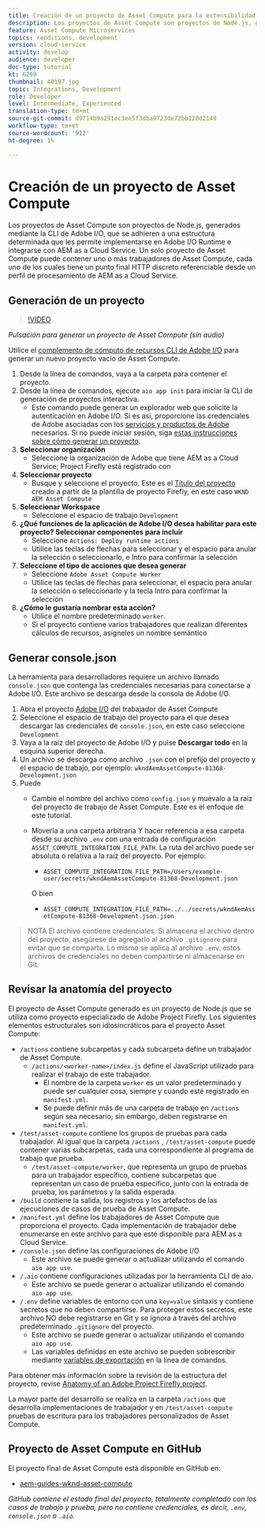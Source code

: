 ```yaml
---
title: Creación de un proyecto de Asset Compute para la extensibilidad de Asset Compute
description: Los proyectos de Asset Compute son proyectos de Node.js, generados mediante la CLI de Adobe I/O, que se adhieren a una estructura determinada que les permite implementarse en Adobe I/O Runtime e integrarse con AEM as a Cloud Service.
feature: Asset Compute Microservices
topics: renditions, development
version: cloud-service
activity: develop
audience: developer
doc-type: tutorial
kt: 6269
thumbnail: 40197.jpg
topic: Integrations, Development
role: Developer
level: Intermediate, Experienced
translation-type: tm+mt
source-git-commit: d9714b9a291ec3ee5f3dba9723de72bb120d2149
workflow-type: tm+mt
source-wordcount: '912'
ht-degree: 1%

---
```



# Creación de un proyecto de Asset Compute

Los proyectos de Asset Compute son proyectos de Node.js, generados mediante la CLI de Adobe I/O, que se adhieren a una estructura determinada que les permite implementarse en Adobe I/O Runtime e integrarse con AEM as a Cloud Service. Un solo proyecto de Asset Compute puede contener uno o más trabajadores de Asset Compute, cada uno de los cuales tiene un punto final HTTP discreto referenciable desde un perfil de procesamiento de AEM as a Cloud Service.

## Generación de un proyecto

>[!VIDEO](https://video.tv.adobe.com/v/40197/?quality=12&learn=on)

_Pulsación para generar un proyecto de Asset Compute (sin audio)_

Utilice el [complemento de cómputo de recursos CLI de Adobe I/O](../set-up/development-environment.md#aio-cli) para generar un nuevo proyecto vacío de Asset Compute.

1. Desde la línea de comandos, vaya a la carpeta para contener el proyecto.
1. Desde la línea de comandos, ejecute `aio app init` para iniciar la CLI de generación de proyectos interactiva.
   + Este comando puede generar un explorador web que solicite la autenticación en Adobe I/O. Si es así, proporcione las credenciales de Adobe asociadas con los [servicios y productos de Adobe](../set-up/accounts-and-services.md) necesarios. Si no puede iniciar sesión, siga [estas instrucciones sobre cómo generar un proyecto](https://github.com/AdobeDocs/project-firefly/blob/master/getting_started/first_app.md#42-developer-is-not-logged-in-as-enterprise-organization-user).
1. __Seleccionar organización__
   + Seleccione la organización de Adobe que tiene AEM as a Cloud Service; Project Firefly está registrado con
1. __Seleccionar proyecto__
   + Busque y seleccione el proyecto. Este es el [Título del proyecto](../set-up/firefly.md) creado a partir de la plantilla de proyecto Firefly, en este caso `WKND AEM Asset Compute`
1. __Seleccionar Workspace__
   + Seleccione el espacio de trabajo `Development`
1. __¿Qué funciones de la aplicación de Adobe I/O desea habilitar para este proyecto? Seleccionar componentes para incluir__
   + Seleccione `Actions: Deploy runtime actions`
   + Utilice las teclas de flechas para seleccionar y el espacio para anular la selección o seleccionarlo, e Intro para confirmar la selección
1. __Seleccione el tipo de acciones que desea generar__
   + Seleccione `Adobe Asset Compute Worker`
   + Utilice las teclas de flechas para seleccionar, el espacio para anular la selección o seleccionarlo y la tecla Intro para confirmar la selección
1. __¿Cómo le gustaría nombrar esta acción?__
   + Utilice el nombre predeterminado `worker`.
   + Si el proyecto contiene varios trabajadores que realizan diferentes cálculos de recursos, asígneles un nombre semántico

## Generar console.json

La herramienta para desarrolladores requiere un archivo llamado `console.json` que contenga las credenciales necesarias para conectarse a Adobe I/O. Este archivo se descarga desde la consola de Adobe I/O.

1. Abra el proyecto [Adobe I/O](https://console.adobe.io) del trabajador de Asset Compute
1. Seleccione el espacio de trabajo del proyecto para el que desea descargar las credenciales de `console.json`, en este caso seleccione `Development`
1. Vaya a la raíz del proyecto de Adobe I/O y pulse __Descargar todo__ en la esquina superior derecha.
1. Un archivo se descarga como archivo `.json` con el prefijo del proyecto y el espacio de trabajo, por ejemplo: `wkndAemAssetCompute-81368-Development.json`
1. Puede
   + Cambie el nombre del archivo como `config.json` y muévalo a la raíz del proyecto de trabajo de Asset Compute. Este es el enfoque de este tutorial.
   + Moverla a una carpeta arbitraria Y hacer referencia a esa carpeta desde su archivo `.env` con una entrada de configuración `ASSET_COMPUTE_INTEGRATION_FILE_PATH`. La ruta del archivo puede ser absoluta o relativa a la raíz del proyecto. Por ejemplo:
      + `ASSET_COMPUTE_INTEGRATION_FILE_PATH=/Users/example-user/secrets/wkndAemAssetCompute-81368-Development.json`

      O bien
      + `ASSET_COMPUTE_INTEGRATION_FILE_PATH=../../secrets/wkndAemAssetCompute-81368-Development.json.json`


> NOTA
> El archivo contiene credenciales. Si almacena el archivo dentro del proyecto, asegúrese de agregarlo al archivo `.gitignore` para evitar que se comparta. Lo mismo se aplica al archivo `.env`: estos archivos de credenciales no deben compartirse ni almacenarse en Git.

## Revisar la anatomía del proyecto

El proyecto de Asset Compute generado es un proyecto de Node.js que se utiliza como proyecto especializado de Adobe Project Firefly. Los siguientes elementos estructurales son idiosincráticos para el proyecto Asset Compute:

+ `/actions` contiene subcarpetas y cada subcarpeta define un trabajador de Asset Compute.
   + `/actions/<worker-name>/index.js` define el JavaScript utilizado para realizar el trabajo de este trabajador.
      + El nombre de la carpeta `worker` es un valor predeterminado y puede ser cualquier cosa, siempre y cuando esté registrado en `manifest.yml`.
      + Se puede definir más de una carpeta de trabajo en `/actions` según sea necesario; sin embargo, deben registrarse en `manifest.yml`.
+ `/test/asset-compute` contiene los grupos de pruebas para cada trabajador. Al igual que la carpeta `/actions` , `/test/asset-compute` puede contener varias subcarpetas, cada una correspondiente al programa de trabajo que prueba.
   + `/test/asset-compute/worker`, que representa un grupo de pruebas para un trabajador específico, contiene subcarpetas que representan un caso de prueba específico, junto con la entrada de prueba, los parámetros y la salida esperada.
+ `/build` contiene la salida, los registros y los artefactos de las ejecuciones de casos de prueba de Asset Compute.
+ `/manifest.yml` define los trabajadores de Asset Compute que proporciona el proyecto. Cada implementación de trabajador debe enumerarse en este archivo para que esté disponible para AEM as a Cloud Service.
+ `/console.json` define las configuraciones de Adobe I/O
   + Este archivo se puede generar o actualizar utilizando el comando `aio app use`.
+ `/.aio` contiene configuraciones utilizadas por la herramienta CLI de aio.
   + Este archivo se puede generar o actualizar utilizando el comando `aio app use`.
+ `/.env` define variables de entorno con una  `key=value` sintaxis y contiene secretos que no deben compartirse. Para proteger estos secretos, este archivo NO debe registrarse en Git y se ignora a través del archivo predeterminado `.gitignore` del proyecto.
   + Este archivo se puede generar o actualizar utilizando el comando `aio app use`.
   + Las variables definidas en este archivo se pueden sobrescribir mediante [variables de exportación](../deploy/runtime.md) en la línea de comandos.

Para obtener más información sobre la revisión de la estructura del proyecto, revise [Anatomy of an Adobe Project Firefly project](https://github.com/AdobeDocs/project-firefly/blob/master/getting_started/first_app.md#5-anatomy-of-a-project-firefly-application).

La mayor parte del desarrollo se realiza en la carpeta `/actions` que desarrolla implementaciones de trabajador y en `/test/asset-compute` pruebas de escritura para los trabajadores personalizados de Asset Compute.

## Proyecto de Asset Compute en GitHub

El proyecto final de Asset Compute está disponible en GitHub en:

+ [aem-guides-wknd-asset-compute](https://github.com/adobe/aem-guides-wknd-asset-compute)

_GitHub contiene el estado final del proyecto, totalmente completado con los casos de trabajo y prueba, pero no contiene credenciales, es decir,  `.env`,  `console.json` o  `.aio`._


